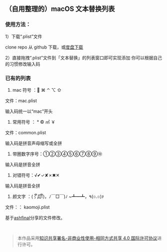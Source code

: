 ##  （自用整理的）macOS 文本替换列表





### 使用方法：

1）下载“.plist”文件

clone repo 从 github 下载，或[度盘下载](https://pan.baidu.com/s/1smQ1Lnf)

2）直接拖拽“.plist”文件到「文本替换」的列表窗口即可实现添加
你可以根据自己的习惯修改输入码



### 已有的列表

1. mac 符号 ： ⌘ ⌃ ⌥ ⇧ 

  文件：mac.plist 

  输入码统一以“mac”开头  

1. 常用符号 ：   ° © ㎡ ￥  

  文件：common.plist

  输入码是拼音声母缩写或全拼

1. 带圈数字序号：①②③④⑤⑥⑦⑧⑨⑩

  输入码是拼音全拼

1. 对错符号：√✔︎✓✘✗✖︎✕

  输入码是拼音全拼

1. 颜文字 ：(⌇ຶД⌇ຶ)，ﾉ￣□￣)ﾉ ~┻━┻，٩(๏.๏)۶   

  文件：： kaomoji.plist 

  基于[ashfinal](https://macplay.github.io/posts/macos-de-wen-ben-ti-huan-gong-neng/)分享的文件修改。  

<br />

> 本作品采用<a rel="license" href="http://creativecommons.org/licenses/by-nc-sa/4.0/">知识共享署名-非商业性使用-相同方式共享 4.0 国际许可协议</a>进行许可。  
